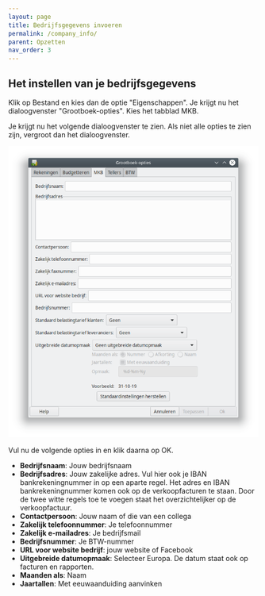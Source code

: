 ```yaml
---
layout: page
title: Bedrijfsgegevens invoeren
permalink: /company_info/
parent: Opzetten
nav_order: 3
---
```


## Het instellen van je bedrijfsgegevens

Klik op Bestand en kies dan de optie "Eigenschappen". Je krijgt nu het dialoogvenster
"Grootboek-opties". Kies het tabblad MKB.

Je krijgt nu het volgende dialoogvenster te zien. Als niet alle opties te zien zijn,
vergroot dan het dialoogvenster.

![Bedrijfsinformatie invoeren](/assets/company_info.png)

Vul nu de volgende opties in en klik daarna op OK.

* **Bedrijfsnaam**: Jouw bedrijfsnaam
* **Bedrijfsadres**: Jouw zakelijke adres. Vul hier ook je IBAN bankrekeningnummer in op een aparte regel. Het adres en IBAN bankrekeningnummer komen ook op de verkoopfacturen te staan. Door de twee witte regels toe te voegen staat het overzichtelijker op de verkoopfactuur.
* **Contactpersoon**: Jouw naam of die van een collega
* **Zakelijk telefoonnummer**: Je telefoonnummer
* **Zakelijk e-mailadres**: Je bedrijfsmail
* **Bedrijfsnummer**: Je BTW-nummer
* **URL voor website bedrijf**: jouw website of Facebook
* **Uitgebreide datumopmaak**: Selecteer Europa. De datum staat ook op facturen en rapporten.
* **Maanden als**: Naam
* **Jaartallen**: Met eeuwaanduiding aanvinken



